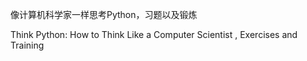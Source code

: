 像计算机科学家一样思考Python，习题以及锻炼

Think Python: How to Think Like a Computer Scientist , Exercises and Training